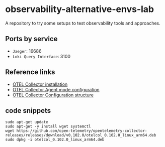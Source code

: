 # observability-alternative-envs-lab #

A repository to try some setups to test
observability tools and approaches.


## Ports by service ##

- `Jaeger`: 16686
- `Loki Query Interface`: 3100


## Reference links ##

- [OTEL Collector installation](https://opentelemetry.io/docs/collector/installation/#linux)
- [OTEL Collector Agent mode configuration](https://opentelemetry.io/docs/collector/deployment/agent/)
- [OTEL Collector Configuration structure](https://opentelemetry.io/docs/collector/configuration/)


## code snippets ##

```shell
sudo apt-get update
sudo apt-get -y install wget systemctl
wget https://github.com/open-telemetry/opentelemetry-collector-releases/releases/download/v0.102.0/otelcol_0.102.0_linux_arm64.deb
sudo dpkg -i otelcol_0.102.0_linux_arm64.deb
```